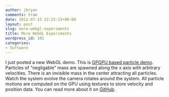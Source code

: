 ```yaml
---
author: jbryan
comments: true
date: 2012-07-15 22:23:33+00:00
layout: post
slug: more-webgl-experiments
title: More WebGL Experiments
wordpress_id: 101
categories:
- Software
---
```


I just posted a new WebGL demo.  This is [GPGPU based particle demo](http://jbryan.github.com/webgl-experiments/gravity.html). Particles of "negligable" mass are spawned along the x axis with arbitrary velocities. There is an invisible mass in the center attracting all particles. Watch the system evolve the camera rotates around the system. All particle motions are computed on the GPU using textures to store velocity and position data.  You can read more about it on [GitHub](https://github.com/jbryan/webgl-experiments).
